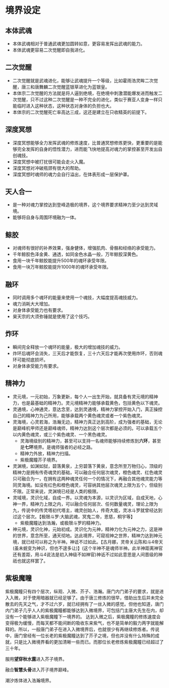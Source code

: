 # 境界设定

## 本体武魂

* 本体武魂相对于普通武魂更加圆转如意，更容易发挥出武魂的能力。
* 本体武魂更容易二次觉醒即自我进化。

## 二次觉醒

* 二次觉醒就是武魂进化，能够让武魂提升一个等级，比如霍雨浩灵眸二次觉醒，唐三和唐舞麟二次觉醒蓝银草进化为蓝银皇。
* 本体宗二次觉醒的方法就是将人逼到绝境，在绝境中刺激潜能爆发进而触发二次觉醒，只不过这种二次觉醒是一种不完全的进化，类似于赛亚人变身一样只能临时进入这种状态，这种状态对身体的负担也大。
* 本体宗的二次觉醒死亡率高达三成，这还是建立在只收精英的前提下。

## 深度冥想

* 深度冥想能够全力发挥武魂的修炼速度，比普通冥想修炼更快，更重要的是能够完全发挥的自身的悟性潜力，进而能飞快地提高对魂力的掌控甚至开发出自创魂技。
* 深度冥想中被打扰很可能会走火入魔。
* 深度冥想对冲破瓶颈有很大的帮助。
* 深度冥想时魂师的魂力会自行溢出，在体表形成一层保护罩。

## 天人合一

* 是一种对魂力掌控达到登峰造极的境界，这个境界要求精神力至少达到灵域境。
* 能够将自身与周围环境融为一体。

## 鲸胶

* 对魂师有很好的补养效果，强身健体，增强肌肉、骨骼和经络的承受能力。
* 千年鲸胶色泽金黄、通透，如同金色水晶一般，万年鲸胶深黄色。
* 食用一块千年鲸胶能提升500年的魂环承受年限。
* 食用一块万年鲸胶能提升1000年的魂环承受年限。

## 融环

* 同时调用多个魂环的能量来使用一个魂技，大幅度提高魂技威力。
* 魂力消耗大大增加。
* 对身体承受能力也有要求。
* 昊天宗的大须弥锤就是使用了这个技巧。

## 炸环

* 瞬间完全释放一个魂环的能量，极大的增加魂技的威力。
* 炸环后魂环会消失，三天后才能恢复，三十六天后才能再次使用炸环，否则魂环可能彻底损坏。
* 对身体承受能力有要求。

## 精神力

* 灵元境，一元初始，万象更新，每个人一出生开始，就具备有灵元境的精神力，也是最基础的精神力。灵元境精神力能够承载黄色，包括黄色以下魂灵。
* 灵通境，心神通灵，意达念至，达到灵通境，精神力掌控开始入门，真正操控自己的精神力为己所用，能够承载两个黄色魂灵或者一个紫色魂灵。
* 灵海境，心灵若海，浩瀚无边，精神力真正达到高阶，成为强者的基础，无论是巅峰机甲师还是巅峰魂师，精神力达到这个层次都是必须的。可以承载五个以内黄色魂灵，或三个紫色魂灵、一个黑色魂灵。
    * 灵海境级别的精神力，甚至可以支持一名魂师能够持续修炼到**六环**，甚至是**七环**境界。是魂师强者的必经之路。
    * 精神力外放，精神力扫描。
    * 紫极魔瞳芥子境界。
* 灵渊境，如渊如狱，碧落黄泉，上穷碧落下黄泉，意念所至万物归心，顶级的精神力是拥有传奇魂灵的基础，可以融合任何层次魂灵，橙色魂灵、红色魂灵只可融合为一，在拥有这两种魂灵任何一个的情况下，再融合其他魂灵能力等同灵海境。如没有红色和橙色魂灵，可容纳其他层次魂灵上限为五个，但级别不限。正常来说，灵渊境已经是人类的极限。
* 灵域境，灵识化域，自成一界。以灵魂为本源，以灵识为区域，自成天地，心神一界，精神力上限之内，可以融合任何层次、任何数量魂灵，理论上限为九，传说中的传灵塔初代塔主，魂灵创始人，传奇大能，灵冰斗罗就曾经达到过这个层次。【极限斗罗:大脑武魂，冥鬼二帝，恩慈，桐宇等】
    * 紫极魔瞳达到浩瀚，或极限斗罗的精神力。
* 神元境，灵识化神，元始初成。灵识化为元神，精神力化为元神之力，这是神的世界，意念所至，通天彻地。达此境界，可窥视神之世界，精神力达到神元境，就已经可以称之为半神。神诋不过如此。【古月娜，灵帝关云陈和斗4帝天(虽未蜕变为神识，但也不遑多让)】(这个半神不是魂师半神。此半神距离神官还有差距，用斗4说法是初入神级不如神官)神诋不过如此意思是人间晋级的神祇也就这样罢了。

## 紫极魔瞳

紫极魔瞳只有四个层次，纵观、入微、芥子、浩瀚。唐门内门弟子的要求，就是进入入微，对于使用暗器就已经足够了。由于唐三修炼的很早，借助出生后并未完全散去的先天之气，才不过六岁，就已经拥有了一丝入微的感觉。但他也知道，唐门内门弟子几乎人人的紫极魔瞳都能够达到入微境界，可包括门主唐大先生在内，却没有一个能够进入紫极魔瞳下一境界的。
达到入微之后，紫极魔瞳的修炼速度会变得极为缓慢，而每天都不能间断的吸收东来紫气，也不是简单的毅力两字就能解释的。所以，一般唐门弟子在进入入微境界后，也就很少有再继续修炼者。传说中，唐门曾经有一位长老的紫极魔瞳达到了芥子之境，但也并没有什么特殊的成就，只是比入微境界看的更加清晰一些而已。而那位长老修炼紫极魔瞳已经超过了三十年。

服用**望穿秋水露**进入芥子境界。

融合**智慧头骨**进入芥子境界巅峰。

潮汐炼体进入浩瀚境界。